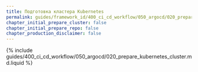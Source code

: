 ```yaml
---
title: Подготовка кластера Kubernetes
permalink: guides/framework_id/400_ci_cd_workflow/050_argocd/020_prepare_kubernetes_cluster.html
chapter_initial_prepare_cluster: false
chapter_initial_prepare_repo: false
chapter_production_disclaimer: false
---
```


{% include guides/400_ci_cd_workflow/050_argocd/020_prepare_kubernetes_cluster.md.liquid %}